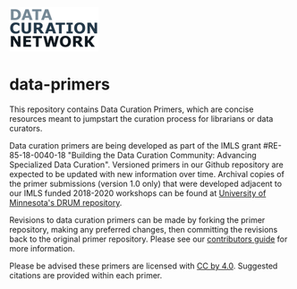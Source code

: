 ![](DCNlogo.png)

# data-primers

This repository contains Data Curation Primers, which are concise resources meant to jumpstart the curation process for librarians or data curators. 

Data curation primers are being developed as part of the IMLS grant #RE-85-18-0040-18 "Building the Data Curation Community: Advancing Specialized Data Curation". Versioned primers in our Github repository are expected to be updated with new information over time.  Archival copies of the primer submissions (version 1.0 only) that were developed adjacent to our IMLS funded 2018-2020 workshops can be found at [University of Minnesota's DRUM repository](https://conservancy.umn.edu/handle/11299/202810).

Revisions to data curation primers can be made by forking the primer repository, making any preferred changes, then committing the revisions back to the original primer repository. Please see our [contributors guide](https://github.com/DataCurationNetwork/data-primers/blob/master/Contributors.md) for more information.

Please be advised these primers are licensed with [CC by 4.0](https://creativecommons.org/licenses/by/4.0/). Suggested citations are provided within each primer.
